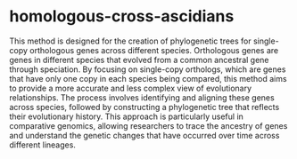 # homologous-cross-ascidians
This method is designed for the creation of phylogenetic trees for single-copy orthologous genes across different species. Orthologous genes are genes in different species that evolved from a common ancestral gene through speciation. By focusing on single-copy orthologs, which are genes that have only one copy in each species being compared, this method aims to provide a more accurate and less complex view of evolutionary relationships. The process involves identifying and aligning these genes across species, followed by constructing a phylogenetic tree that reflects their evolutionary history. This approach is particularly useful in comparative genomics, allowing researchers to trace the ancestry of genes and understand the genetic changes that have occurred over time across different lineages.

